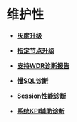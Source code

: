 # 维护性

-   **[灰度升级](灰度升级.md)**  

-   **[指定节点升级](指定节点升级.md)**

-   **[支持WDR诊断报告](支持WDR诊断报告.md)**  

-   **[慢SQL诊断](慢SQL诊断.md)**  

-   **[Session性能诊断](Session性能诊断.md)**  

-   **[系统KPI辅助诊断](系统KPI辅助诊断.md)**  


